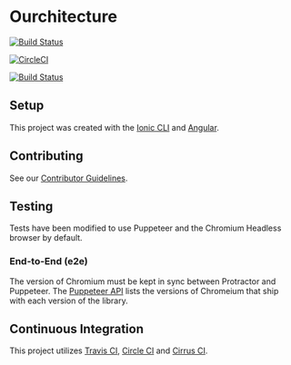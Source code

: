 # Ourchitecture

[![Build Status](https://travis-ci.org/ourchitecture/site-ionic-ng.svg?branch=master)](https://travis-ci.org/ourchitecture/site-ionic-ng)

[![CircleCI](https://circleci.com/gh/ourchitecture/site-ionic-ng.svg?style=svg)](https://circleci.com/gh/ourchitecture/site-ionic-ng)

[![Build Status](https://api.cirrus-ci.com/github/ourchitecture/site-ionic-ng.svg)](https://cirrus-ci.com/github/ourchitecture/site-ionic-ng)


## Setup

This project was created with the [Ionic CLI](http://ionicframework.com/docs/v2/cli/start/) and [Angular](https://angular.io).

## Contributing

See our [Contributor Guidelines](.github/CONTRIBUTING.md).

## Testing

Tests have been modified to use Puppeteer and the Chromium Headless browser by default.

### End-to-End (e2e)

The version of Chromium must be kept in sync between Protractor and Puppeteer. The [Puppeteer API](https://github.com/GoogleChrome/puppeteer/blob/master/docs/api.md) lists the versions of Chromeium that ship with each version of the library.

## Continuous Integration

This project utilizes [Travis CI](https://travis-ci.org), [Circle CI](https://circleci.com/) and [Cirrus CI](https://cirrus-ci.com/).

